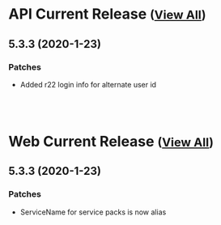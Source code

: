 
# API Current Release <small>([View All](/API.md))</small>
## 5.3.3 (2020-1-23)
### Patches 

- Added r22 login info for alternate user id

<br><br>
# Web Current Release <small>([View All](/Web.md))</small>
## 5.3.3 (2020-1-23)
### Patches 

- ServiceName for service packs is now alias

  